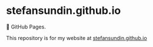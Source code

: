 # stefansundin.github.io
:house_with_garden: GitHub Pages.

This repository is for my website at [stefansundin.github.io](https://stefansundin.github.io)
